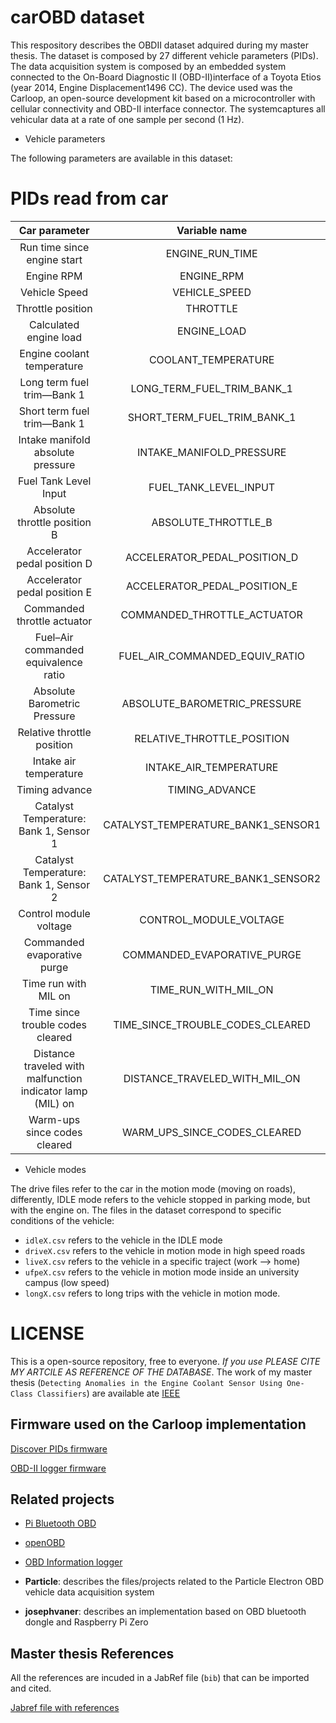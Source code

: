 # carOBD dataset

This respository describes the OBDII dataset adquired during my master thesis. The dataset is composed by 27 different vehicle parameters (PIDs). The data acquisition system is composed by an embedded system connected to the On-Board Diagnostic II (OBD-II)interface of a Toyota Etios (year 2014, Engine Displacement1496 CC). The device used was the Carloop, an open-source development kit based on a microcontroller with cellular connectivity and OBD-II interface connector. The systemcaptures all vehicular data at a rate of one sample per second (1 Hz).

- Vehicle parameters

The following parameters are available in this dataset:

PIDs read from car
===========
| Car parameter | Variable name |
| :---------------------: | :------:|
| Run time since engine start | ENGINE_RUN_TIME |
| Engine RPM | ENGINE_RPM |
| Vehicle Speed | VEHICLE_SPEED |
| Throttle position | THROTTLE |
| Calculated engine load | ENGINE_LOAD |
| Engine coolant temperature | COOLANT_TEMPERATURE |
| Long term fuel trim—Bank 1| LONG_TERM_FUEL_TRIM_BANK_1 |
| Short term fuel trim—Bank 1 | SHORT_TERM_FUEL_TRIM_BANK_1 |
| Intake manifold absolute pressure | INTAKE_MANIFOLD_PRESSURE |
| Fuel Tank Level Input | FUEL_TANK_LEVEL_INPUT |
| Absolute throttle position B | ABSOLUTE_THROTTLE_B |
| Accelerator pedal position D | ACCELERATOR_PEDAL_POSITION_D |
| Accelerator pedal position E | ACCELERATOR_PEDAL_POSITION_E |
| Commanded throttle actuator |  COMMANDED_THROTTLE_ACTUATOR |
| Fuel–Air commanded equivalence ratio |  FUEL_AIR_COMMANDED_EQUIV_RATIO |
| Absolute Barometric Pressure | ABSOLUTE_BAROMETRIC_PRESSURE |
| Relative throttle position | RELATIVE_THROTTLE_POSITION |
| Intake air temperature | INTAKE_AIR_TEMPERATURE |
| Timing advance | TIMING_ADVANCE |
| Catalyst Temperature: Bank 1, Sensor 1 | CATALYST_TEMPERATURE_BANK1_SENSOR1 |
| Catalyst Temperature: Bank 1, Sensor 2 | CATALYST_TEMPERATURE_BANK1_SENSOR2 |
| Control module voltage | CONTROL_MODULE_VOLTAGE |
| Commanded evaporative purge | COMMANDED_EVAPORATIVE_PURGE | 
| Time run with MIL on | TIME_RUN_WITH_MIL_ON |
| Time since trouble codes cleared | TIME_SINCE_TROUBLE_CODES_CLEARED |
| Distance traveled with malfunction indicator lamp (MIL) on | DISTANCE_TRAVELED_WITH_MIL_ON | 
| Warm-ups since codes cleared | WARM_UPS_SINCE_CODES_CLEARED | 
- Vehicle modes

The drive files refer to the car in the motion mode (moving on roads), differently, IDLE mode refers to the vehicle stopped in parking mode, but with the engine on. The files in the dataset correspond to specific conditions of the vehicle:

- `idleX.csv` refers to the vehicle in the IDLE mode
- `driveX.csv` refers to the vehicle in motion mode in high speed roads
- `liveX.csv` refers to the vehicle in a specific traject (work --> home)
- `ufpeX.csv` refers to the vehicle in motion mode inside an university campus (low speed)
- `longX.csv` refers to long trips with the vehicle in motion mode. 



# LICENSE

This is a open-source repository, free to everyone. *If you use PLEASE CITE MY ARTCILE AS REFERENCE OF THE DATABASE*. The work of my master thesis (`Detecting Anomalies in the Engine Coolant Sensor Using One-Class Classifiers`) are available ate [IEEE](https://ieeexplore.ieee.org/abstract/document/8891367)

## Firmware used on the Carloop implementation 

[Discover PIDs firmware](https://github.com/eron93br/carOBD/blob/master/firmware/discover-pids.ino)

[OBD-II logger firmware](https://github.com/eron93br/carOBD/blob/master/firmware/obd-logger.ino)

## Related projects

- [Pi Bluetooth OBD](https://github.com/eron93br/pi-bluetooth-obd)

- [openOBD](https://github.com/isand3r/openOBD)

- [OBD Information logger](https://github.com/eron93br/carOBD/tree/master/josephvaner)

- **Particle**: describes the files/projects related to the Particle Electron OBD vehicle data acquisition system
- **josephvaner**: describes an implementation based on OBD bluetooth dongle and Raspberry Pi Zero

## Master thesis References 

All the references are incuded in a JabRef file (`bib`) that can be imported and cited. 

[Jabref file with references](https://github.com/eron93br/carOBD/blob/master/jabref/mapeamento.bib)


